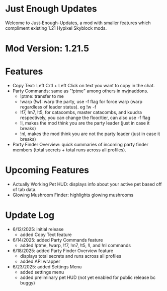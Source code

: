 ﻿# Just Enough Updates
Welcome to Just-Enough-Updates, a mod with smaller features which compliment existing 1.21 Hypixel Skyblock mods.

# Mod Version: 1.21.5

# Features
- Copy Text: Left Crtl + Left Click on text you want to copy in the chat.
- Party Commands: same as "!ptme" among others in nwjnaddons.
  - !ptme: transfer to me
  - !warp (!w): warp the party, use -f flag for force warp (warp regardless of leader status). eg !w -f 
  - !f7, !m7, !t5, for catacombs, master catacombs, and kuudra respectively, you can change the floor/tier, can also use -f flag
  - !l, makes the mod think you are the party leader (just in case it breaks)
  - !nl, makes the mod think you are not the party leader (just in case it breaks)
- Party Finder Overview: quick summaries of incoming party finder members (total secrets + total runs across all profiles).

# Upcoming Features

- Actually Working Pet HUD: displays info about your active pet based off of tab data.
- Glowing Mushroom Finder: highlights glowing mushrooms

# Update Log
- 6/12/2025: initial release
  - added Copy Text feature
- 6/14/2025: added Party Commands feature
  - added !ptme, !warp, !f7, !m7, !t5, !l, and !nl commands
- 6/18/2025: added Party Finder Overview feature
  - displays total secrets and runs across all profiles
  - added API wrapper
- 6/23/2025: added Settings Menu
  - added settings menu
  - added preliminary pet HUD (not yet enabled for public release bc buggy)
